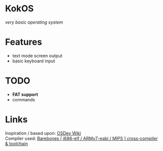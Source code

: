 # KokOS
*very basic operating system*

Features
====
- text mode screen output
- basic keyboard input

TODO
====
- <b>FAT support</b>
- commands

Links
====
<div>Inspiration / based upon: <a href="http://wiki.osdev.org/Main_Page">OSDev Wiki</a></div>
<div>Compiler used: <a href="https://github.com/rm-hull/barebones-toolchain">Barebones [ i686-elf / ARMv7-eabi / MIPS ] cross-compiler & toolchain</a></div>
